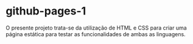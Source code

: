 # github-pages-1
O presente projeto trata-se da utilização de HTML e CSS para criar uma página estática para testar as funcionalidades de ambas as linguagens.